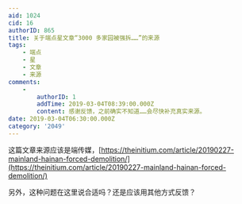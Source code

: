 ```yaml
---
aid: 1024
cid: 16
authorID: 865
title: 关于端点星文章“3000 多家园被强拆……”的来源
tags:
    - 端点
    - 星
    - 文章
    - 来源
comments:
    -
        authorID: 1
        addTime: 2019-03-04T08:39:00.000Z
        content: 感谢反馈，之前确实不知道……会尽快补充真实来源。
date: 2019-03-04T06:30:00.000Z
category: '2049'
---
```


这篇文章来源应该是端传媒，[https://theinitium.com/article/20190227-mainland-hainan-forced-demolition/](https://theinitium.com/article/20190227-mainland-hainan-forced-demolition/)

另外，这种问题在这里说合适吗？还是应该用其他方式反馈？
